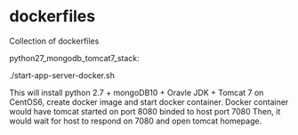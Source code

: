 # dockerfiles
Collection of dockerfiles

python27_mongodb_tomcat7_stack:

./start-app-server-docker.sh

This will install python 2.7 + mongoDB10 + Oravle JDK + Tomcat 7 on CentOS6, create docker image and start docker container.
Docker container would have tomcat started on port 8080 binded to host port 7080
Then, it would wait for host to respond on 7080 and open tomcat homepage.